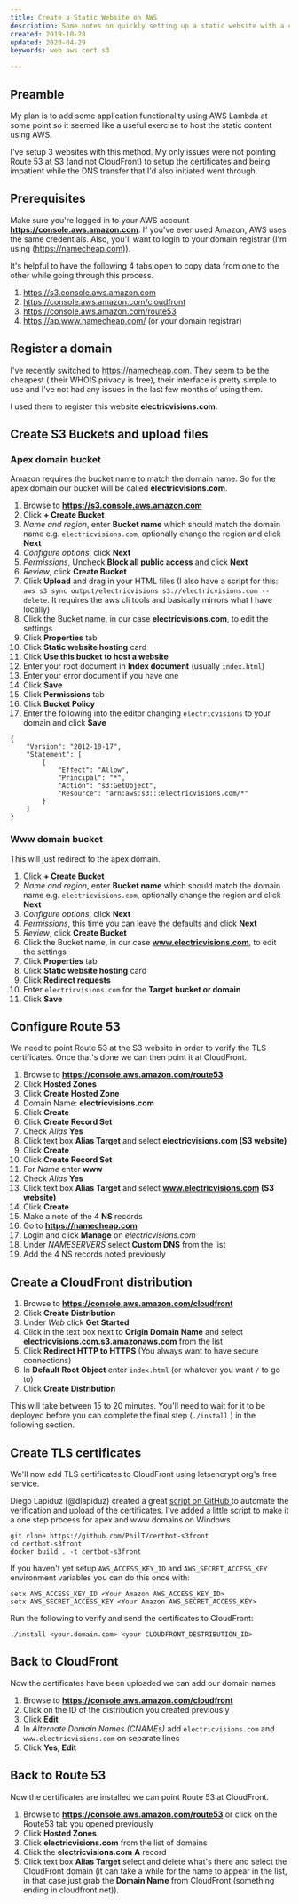 ```yaml
---
title: Create a Static Website on AWS
description: Some notes on quickly setting up a static website with a custom apex & www domain over HTTPS/TLS using Amazon S3, Route 53, CloudFront and Let's Encrypt Certificate Authority.
created: 2019-10-28
updated: 2020-04-29
keywords: web aws cert s3

---
```


## Preamble

My plan is to add some application functionality using AWS Lambda at some point
so it seemed like a useful exercise to host the static content using AWS.

I've setup 3 websites with this method. My only issues were not pointing Route 53
at S3 (and not CloudFront) to setup the certificates and being impatient while
the DNS transfer that I'd also initiated went through.

## Prerequisites

Make sure you're logged in to your AWS account **https://console.aws.amazon.com**.
If you've ever used Amazon, AWS uses the same credentials. Also, you'll want to
login to your domain registrar (I'm using (https://namecheap.com)).

It's helpful to have the following 4 tabs open to copy data from one to the
other while going through this process.

1. https://s3.console.aws.amazon.com
1. https://console.aws.amazon.com/cloudfront
1. https://console.aws.amazon.com/route53
1. https://ap.www.namecheap.com/ (or your domain registrar)


## Register a domain

I've recently switched to https://namecheap.com. They seem to be the cheapest (
their WHOIS privacy is free), their interface is pretty simple to use and
I've not had any issues in the last few months of using them.

I used them to register this website **electricvisions.com**.

## Create S3 Buckets and upload files

### Apex domain bucket

Amazon requires the bucket name to match the domain name.
So for the apex domain our bucket will be called **electricvisions.com**.

1. Browse to **https://s3.console.aws.amazon.com**
1. Click **+ Create Bucket**
1. *Name and region*, enter **Bucket name** which should match the domain name
   e.g. `electricvisions.com`, optionally change the region and click **Next**
1. *Configure options*, click **Next**
1. *Permissions*, Uncheck **Block all public access** and click **Next**
1. *Review*, click **Create Bucket**
1. Click **Upload** and drag in your HTML files (I also have a script for this:
   `aws s3 sync output/electricvisions s3://electricvisions.com --delete`. It
   requires the aws cli tools and basically mirrors what I have locally)
1. Click the Bucket name, in our case **electricvisions.com**, to edit the settings
1. Click **Properties** tab
1. Click **Static website hosting** card
1. Click **Use this bucket to host a website**
1. Enter your root document in **Index document** (usually `index.html`)
1. Enter your error document if you have one
1. Click **Save**
1. Click **Permissions** tab
1. Click **Bucket Policy**
1. Enter the following into the editor changing `electricvisions` to your domain
   and click **Save**

```
{
    "Version": "2012-10-17",
    "Statement": [
        {
            "Effect": "Allow",
            "Principal": "*",
            "Action": "s3:GetObject",
            "Resource": "arn:aws:s3:::electricvisions.com/*"
        }
    ]
}

```

### Www domain bucket

This will just redirect to the apex domain.

1. Click **+ Create Bucket**
1. *Name and region*, enter **Bucket name** which should match the domain name
   e.g. `electricvisions.com`, optionally change the region and click **Next**
1. *Configure options*, click **Next**
1. *Permissions*, this time you can leave the defaults and click **Next**
1. *Review*, click **Create Bucket**
1. Click the Bucket name, in our case **www.electricvisions.com**, to edit the
   settings
1. Click **Properties** tab
1. Click **Static website hosting** card
1. Click **Redirect requests**
1. Enter `electricvisions.com` for the **Target bucket or domain**
1. Click **Save**

## Configure Route 53

We need to point Route 53 at the S3 website in order to verify the TLS
certificates. Once that's done we can then point it at CloudFront.

1. Browse to **https://console.aws.amazon.com/route53**
1. Click **Hosted Zones**
1. Click **Create Hosted Zone**
1. Domain Name: **electricvisions.com**
1. Click **Create**
1. Click **Create Record Set**
1. Check *Alias* **Yes**
1. Click text box **Alias Target** and select **electricvisions.com (S3 website)**
1. Click **Create**
1. Click **Create Record Set**
1. For *Name* enter **www**
1. Check *Alias* **Yes**
1. Click text box **Alias Target** and select **www.electricvisions.com (S3 website)**
1. Click **Create**
1. Make a note of the 4 **NS** records
1. Go to **https://namecheap.com**
1. Login and click **Manage** on *electricvisions.com*
1. Under *NAMESERVERS* select **Custom DNS** from the list
1. Add the 4 NS records noted previously

## Create a CloudFront distribution

1. Browse to **https://console.aws.amazon.com/cloudfront**
1. Click **Create Distribution**
1. Under *Web* click **Get Started**
1. Click in the text box next to **Origin Domain Name** and select
   **electricvisions.com.s3.amazonaws.com** from the list
1. Click **Redirect HTTP to HTTPS** (You always want to have secure connections)
1. In **Default Root Object** enter `index.html` (or whatever you want `/` to go
   to)
1. Click **Create Distribution**

This will take between 15 to 20 minutes. You'll need to wait for it to be
deployed before you can complete the final step (`./install` ) in the
following section.

## Create TLS certificates

We'll now add TLS certificates to CloudFront using letsencrypt.org's free
service.

Diego Lapiduz (@dlapiduz) created a great [script on GitHub ](https://github.com/dlapiduz/certbot-s3front)
to automate the verification and upload of the certificates. I've added a little
script to make it a one step process for apex and www domains on Windows.

```
git clone https://github.com/PhilT/certbot-s3front
cd certbot-s3front
docker build . -t certbot-s3front
```

If you haven't yet setup `AWS_ACCESS_KEY_ID` and `AWS_SECRET_ACCESS_KEY` environment
variables you can do this once with:

```
setx AWS_ACCESS_KEY_ID <Your Amazon AWS_ACCESS_KEY_ID>
setx AWS_SECRET_ACCESS_KEY <Your Amazon AWS_SECRET_ACCESS_KEY>
```

Run the following to verify and send the certificates to CloudFront:

```
./install <your.domain.com> <your CLOUDFRONT_DESTRIBUTION_ID>
```

## Back to CloudFront

Now the certificates have been uploaded we can add our domain names

1. Browse to **https://console.aws.amazon.com/cloudfront**
1. Click on the ID of the distribution you created previously
1. Click **Edit**
1. In *Alternate Domain Names (CNAMEs)* add `electricvisions.com` and
   `www.electricvisions.com` on separate lines
1. Click **Yes, Edit**

## Back to Route 53

Now the certificates are installed we can point Route 53 at CloudFront.

1. Browse to **https://console.aws.amazon.com/route53** or click on the Route53
   tab you opened previously
1. Click **Hosted Zones**
1. Click **electricvisions.com** from the list of domains
1. Click the **electricvisions.com** **A** record
1. Click text box **Alias Target** select and delete what's there and select the
   CloudFront domain (it can take a while for the name to appear in the list, in
   that case just grab the **Domain Name** from CloudFront (something ending in
   cloudfront.net)).

